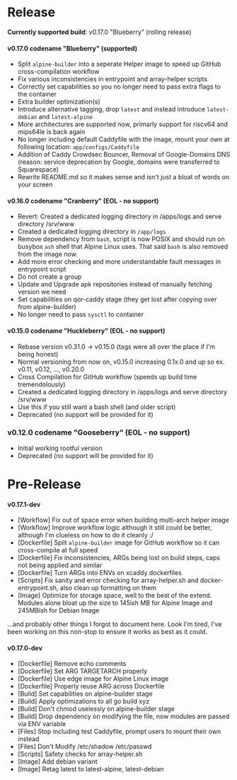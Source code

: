 # Release

**Currently supported build**: v0.17.0 "Blueberry" (rolling release)

#### v0.17.0 codename "Blueberry" (supported)
- Split `alpine-builder` into a seperate Helper image to speed up GitHub cross-compilation workflow
- Fix various inconsistencies in entrypoint and array-helper scripts
- Correctly set capabilities so you no longer need to pass extra flags to the container
- Extra builder optimization(s)
- Introduce alternative tagging, drop `latest` and instead introduce `latest-debian` and `latest-alpine`
- More architectures are supported now, primarly support for riscv64 and mips64le is back again
- No longer including default Caddyfile with the image, mount your own at following location: `app/configs/Caddyfile`
- Addition of Caddy Crowdsec Bouncer, Removal of Google-Domains DNS (reason: service deprecation by Google, domains were transferred to Squarespace)
- Rewrite README.md so it makes sense and isn't just a bloat of words on your screen

#### v0.16.0 codename "Cranberry" (EOL - no support)
- Revert: Created a dedicated logging directory in /apps/logs and serve directory /srv/www
- Created a dedicated logging directory in `/app/logs`
- Remove dependency from `bash`, script is now POSIX and should run on busybox `ash` shell that Alpine Linux uses. That said `bash` is also removed from the image now.
- Add more error checking and more understandable fault messages in entrypoint script
- Do not create a group
- Update and Upgrade apk repositories instead of manually fetching version we need
- Set capabilities on qor-caddy stage (they get lost after copying over from alpine-builder) 
- No longer need to pass `sysctl` to container

#### v0.15.0 codename "Huckleberry" (EOL - no support)
- Rebase version v0.31.0 -> v0.15.0 (tags were all over the place if I'm being honest)
- Normal versioning from now on, v0.15.0 increasing 0.1x.0 and up so ex. v0.11, v0.12, ..., v0.20.0
- Cross Compilation for GitHub workflow (speeds up build time tremendolously)
- Created a dedicated logging directory in /apps/logs and serve directory /srv/www
- Use this if you still want a bash shell (and older script)
- Deprecated (no support will be provided for it)

### v0.12.0 codename "Gooseberry" (EOL - no support)
- Initial working rootful version
- Deprecated (no support will be provided for it)

# Pre-Release

#### v0.17.1-dev
- [Workflow] Fix out of space error when building multi-arch helper image
- [Workflow] Improve workflow logic although it still could be better, although I'm clueless on how to do it cleanly :/
- [Dockerfile] Split `alpine-builder` image for GitHub workflow so it can cross-compile at full speed
- [Dockerfile] Fix inconsistencies, ARGs being lost on build steps, caps not being applied and similar
- [Dockerfile] Turn ARGs into ENVs on xcaddy dockerfiles
- [Scripts] Fix sanity and error checking for array-helper.sh and docker-entrypoint.sh, also clean up formatting on them
- [Image] Optimize for storage space, well to the best of the extend. Modules alone bloat up the size to 145ish MB for Alpine Image and 245MBish for Debian Image

...and probably other things I forgot to document here. Look I'm tired, I've been working on this non-stop to ensure it works as best as it could.

#### v0.17.0-dev
- [Dockerfile] Remove echo comments
- [Dockerfile] Set ARG TARGETARCH properly
- [Dockerfile] Use edge image for Alpine Linux image
- [Dockerfile] Properly reuse ARG across Dockerfile
- [Build] Set capabilities on alpine-builder stage
- [Build] Apply optimizations to all go build xyz
- [Build] Don't chmod uselessly on alpine-builder stage
- [Build] Drop dependency on modifying the file, now modules are passed via ENV variable
- [Files] Stop including test Caddyfile, prompt users to mount their own instead
- [Files] Don't Modify /etc/shadow /etc/passwd
- [Scripts] Safety checks for array-helper.sh
- [Image] Add debian variant
- [Image] Retag latest to latest-alpine, latest-debian
